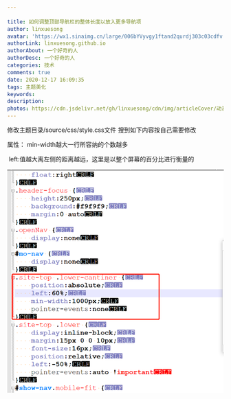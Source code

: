 ```yaml
---

title: 如何调整顶部导航栏的整体长度以放入更多导航项
author: linxuesong
avatar: 'https://wx1.sinaimg.cn/large/006bYVyvgy1ftand2qurdj303c03cdfv.jpg'
authorLink: linxuesong.github.io
authorAbout: 一个好奇的人
authorDesc: 一个好奇的人
categories: 技术
comments: true
date: 2020-12-17 16:09:35
tags: 主题美化
keywords:
description:
photos: https://cdn.jsdelivr.net/gh/linxuesong/cdn/img/articleCover/动漫女/1P525124448-2-1200.jpg
---
```


修改主题目录/source/css/style.css文件   搜到如下内容按自己需要修改

 属性：    min-width越大一行所容纳的个数越多

​				left:值越大离左侧的距离越远，这里是以整个屏幕的百分比进行衡量的

![image-20201217161004995](https://raw.githubusercontent.com/linxuesong/TyporaPictures/master/img/20201217161018.png)